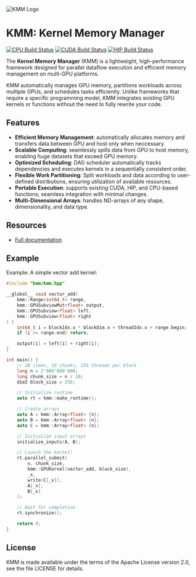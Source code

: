 ![KMM Logo](https://github.com/NLeSC-COMPAS/kmmdocs/_static/kmm-logo.png)

# KMM: Kernel Memory Manager

[![CPU Build Status](https://github.com/NLeSC-COMPAS/kmm/actions/workflows/cmake-multi-compiler.yml/badge.svg)](https://github.com/NLeSC-COMPAS/kmm/actions/workflows/cmake-multi-compiler.yml)
[![CUDA Build Status](https://github.com/NLeSC-COMPAS/kmm/actions/workflows/cmake-cuda-multi-compiler.yml/badge.svg)](https://github.com/NLeSC-COMPAS/kmm/actions/workflows/cmake-cuda-multi-compiler.yml)
[![HIP Build Status](https://github.com/NLeSC-COMPAS/kmm/actions/workflows/cmake-hip.yml/badge.svg)](https://github.com/NLeSC-COMPAS/kmm/actions/workflows/cmake-hip.yml)

The **Kernel Memory Manager** (KMM) is a lightweight, high-performance framework designed for parallel dataflow execution and efficient memory management on multi-GPU platforms.


KMM automatically manages GPU memory, partitions workloads across multiple GPUs, and schedules tasks efficiently.
Unlike frameworks that require a specific programming model, KMM integrates existing GPU kernels or functions without the need to fully rewrite your code.


## Features

* **Efficient Memory Management**: automatically allocates memory and transfers data between GPU and host only when neccessary.
* **Scalable Computing**: seamlessly spills data from GPU to host memory, enabling huge datasets that exceed GPU memory.
* **Optimized Scheduling**: DAG scheduler automatically tracks dependencies and executes kernels in a sequentially consistent order.
* **Flexible Work Partitioning**: Split workloads and data according to user-defined distributions, ensuring utilization of available resources.
* **Portable Execution**: supports existing CUDA, HIP, and CPU-based functions; seamless integration with minimal changes.
* **Multi-Dimensional Arrays**: handles ND-arrays of any shape, dimensionality, and data type.


## Resources

* [Full documentation](https://nlesc-compas.github.io/kmm)


## Example

Example: A simple vector add kernel:

```C++
#include "kmm/kmm.hpp"

__global__ void vector_add(
    kmm::Range<int64_t> range,
    kmm::GPUSubviewMut<float> output,
    kmm::GPUSubview<float> left,
    kmm::GPUSubview<float> right
) {
    int64_t i = blockIdx.x * blockDim.x + threadIdx.x + range.begin;
    if (i >= range.end) return;

    output[i] = left[i] + right[i];
}

int main() {
    // 2B items, 10 chunks, 256 threads per block
    long n = 2'000'000'000;
    long chunk_size = n / 10;
    dim3 block_size = 256;

    // Initialize runtime
    auto rt = kmm::make_runtime();

    // Create arrays
    auto A = kmm::Array<float> {n};
    auto B = kmm::Array<float> {n};
    auto C = kmm::Array<float> {n};

    // Initialize input arrays
    initialize_inputs(A, B);

    // Launch the kernel!
    rt.parallel_submit(
        n, chunk_size,
        kmm::GPUKernel(vector_add, block_size),
        _x,
        write(C[_x]),
        A[_x],
        B[_x]
    );

    // Wait for completion
    rt.synchronize();

    return 0;
}
```


## License

KMM is made available under the terms of the Apache License version 2.0, see the file LICENSE for details.
